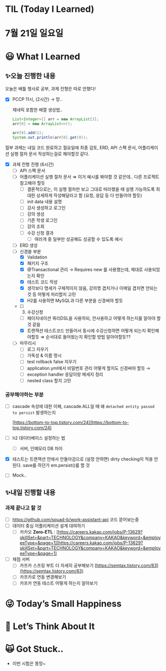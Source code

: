 # TIL (Today I Learned)

# 7월 21일 일요일

# 😃 What I Learned

## ✨오늘 진행한 내용

오늘은 배틀 행사로 공부, 과제 전형은 따로 안했다!

- [x]  PCCP 11시, (2시간) → 망..
    
    제네릭 포함한 배열 생성법..
    
    ```java
    List<Integer>[] arr = new ArrayList[3];
    arr[0] = new ArrayList<>();
    
    arr[0].add(1);
    System.out.println(arr[0].get(0));
    ```
    

월부 과제는 내일 코드 완료하고 월요일에 최종 검토, ERD, API 스펙 문서, 어플리케이션 실행 절차 문서 작성하는걸로 해야할것 같다.

- [x]  과제 전형 진행 (6시간)
    - [ ]  API 스펙 문서
    - [ ]  어플리케이션 실행 절차 문서 ⇒ 이거 예시를 봐야할 것 같은데.. 다른 프로젝트 참고해야 할듯
        - [ ]  결론적으로는, 이 실행 절차만 보고 그대로 따라했을 때 실행 가능하도록 최대한 상세하게 작성해달라고 함 (요청, 응답 등 다 만들어야 할듯)
        - [ ]  init data 내용 설명
        - [ ]  강사 생성하고 로그인
        - [ ]  강의 생성
        - [ ]  기존 학생 로그인
        - [ ]  강의 조회
        - [ ]  수강 신청 결과
            - [ ]  여러개 중 일부만 성공해도 성공할 수 있도록 예시
    - [ ]  ERD 생성
    - [ ]  신경쓸 부분
        - [x]  Validation
        - [x]  패키지 구조
        - [x]  @Transactional 관리 → Requires new 를 사용했는데, 제대로 사용되었는지 확인
        - [x]  테스트 코드 작성
        - [x]  생각보다 명세가 구체적이지 않음, 강의명 겹치거나 이메일 겹치면 안되는 것 등 어떻게 처리할지 고민
        - [x]  H2를 사용하면 MySQL과 다른 부분을 신경써야 할듯
    - [ ]  3. 수강신청
        - [ ]  페이지네이션 쿼리DSL을 사용하되, 안사용하고 어떻게 하는지를 알아야 할 것 같음
        - [x]  트랜잭션 테스트코드 만들어서 동시에 수강신청하면 어떻게 되는지 확인해야할듯 ⇒ 순서대로 들어왔는지 확인할 방법 알아야할듯??
    - [ ]  마무리시
        - [ ]  로그 지우기
        - [ ]  가독성 & 이름 명시
        - [ ]  test rollback false 지우기
        - [ ]  application.yml에서 비밀번호 관리 어떻게 할지도 신경써야 할듯 →
        - [ ]  exception handler 응답이랑 메세지 정리
        - [ ]  nested class 할지 고민

### 공부해야하는 부분

- [ ]  cascade 속성에 대한 이해, cascade.ALL일 때 왜 `detached entity passed to persist` 발생하는지
    
    [https://bottom-to-top.tistory.com/24](https://bottom-to-top.tistory.com/24)
    
- [ ]  h2 데이터베이스 설정하는 법
    - [ ]  서버, 인메모리 DB 차이
- [x]  테스트는 트랜잭션 안에서 안돌아감으로 (설정 안하면) dirty checking이 적용 안된다. save를 하던가 em.persist()를 할 것
- [ ]  Mock..

## ✨내일 진행할 내용

### 과제 끝나고 할 것

- [ ]  https://github.com/squad-b/work-assistant-api 코드 뜯어보는중
- [ ]  데이터 중심 어플리케이션 설계 대여하기
    - [ ]  카카오 **Zero-ETL** : [https://careers.kakao.com/jobs/P-13629?skillSet=&part=TECHNOLOGY&company=KAKAO&keyword=&employeeType=&page=1](https://careers.kakao.com/jobs/P-13629?skillSet=&part=TECHNOLOGY&company=KAKAO&keyword=&employeeType=&page=1)
- [ ]  채점 서버
    - [ ]  카프카 스프링 부트 더 자세히 공부해보기 [https://semtax.tistory.com/83](https://semtax.tistory.com/83)
    - [ ]  카프카로 연동 변경해보기
    - [ ]  카프카 연동 테스트 어떻게 하는지 알아보기

# 😜 Today’s Small Happiness

# 🧐 Let’s Think About It

# 🙀 Got Stuck..

- 이번 시험은 똥망~